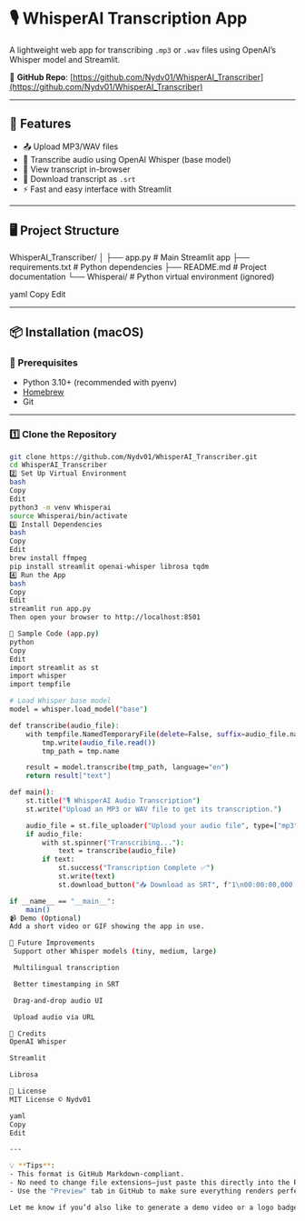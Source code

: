 # 🎙️ WhisperAI Transcription App

A lightweight web app for transcribing `.mp3` or `.wav` files using OpenAI’s Whisper model and Streamlit.

🔗 **GitHub Repo**: [https://github.com/Nydv01/WhisperAI_Transcriber](https://github.com/Nydv01/WhisperAI_Transcriber)

---

## 🚀 Features

- 📤 Upload MP3/WAV files
- 🧠 Transcribe audio using OpenAI Whisper (base model)
- 📄 View transcript in-browser
- 💾 Download transcript as `.srt`
- ⚡ Fast and easy interface with Streamlit

---

## 🖥️ Project Structure

WhisperAI_Transcriber/
│
├── app.py # Main Streamlit app
├── requirements.txt # Python dependencies
├── README.md # Project documentation
└── Whisperai/ # Python virtual environment (ignored)

yaml
Copy
Edit

---

## 📦 Installation (macOS)

### 🧰 Prerequisites

- Python 3.10+ (recommended with pyenv)
- [Homebrew](https://brew.sh/)
- Git

---

### 1️⃣ Clone the Repository

```bash
git clone https://github.com/Nydv01/WhisperAI_Transcriber.git
cd WhisperAI_Transcriber
2️⃣ Set Up Virtual Environment
bash
Copy
Edit
python3 -m venv Whisperai
source Whisperai/bin/activate
3️⃣ Install Dependencies
bash
Copy
Edit
brew install ffmpeg
pip install streamlit openai-whisper librosa tqdm
4️⃣ Run the App
bash
Copy
Edit
streamlit run app.py
Then open your browser to http://localhost:8501

📜 Sample Code (app.py)
python
Copy
Edit
import streamlit as st
import whisper
import tempfile

# Load Whisper base model
model = whisper.load_model("base")

def transcribe(audio_file):
    with tempfile.NamedTemporaryFile(delete=False, suffix=audio_file.name.split('.')[-1]) as tmp:
        tmp.write(audio_file.read())
        tmp_path = tmp.name

    result = model.transcribe(tmp_path, language="en")
    return result["text"]

def main():
    st.title("🎙️ WhisperAI Audio Transcription")
    st.write("Upload an MP3 or WAV file to get its transcription.")

    audio_file = st.file_uploader("Upload your audio file", type=["mp3", "wav"])
    if audio_file:
        with st.spinner("Transcribing..."):
            text = transcribe(audio_file)
        if text:
            st.success("Transcription Complete ✅")
            st.write(text)
            st.download_button("📥 Download as SRT", f"1\n00:00:00,000 --> 00:00:10,000\n{text}", file_name="transcription.srt")

if __name__ == "__main__":
    main()
📹 Demo (Optional)
Add a short video or GIF showing the app in use.

🧩 Future Improvements
 Support other Whisper models (tiny, medium, large)

 Multilingual transcription

 Better timestamping in SRT

 Drag-and-drop audio UI

 Upload audio via URL

🙏 Credits
OpenAI Whisper

Streamlit

Librosa

📝 License
MIT License © Nydv01

yaml
Copy
Edit

---

💡 **Tips**:
- This format is GitHub Markdown-compliant.
- No need to change file extensions—just paste this directly into the README editor online.
- Use the "Preview" tab in GitHub to make sure everything renders perfectly.

Let me know if you’d also like to generate a demo video or a logo badge!

